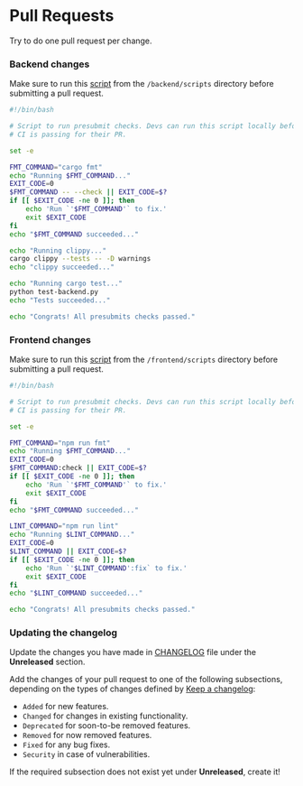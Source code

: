# Pull Requests

Try to do one pull request per change.

### Backend changes

Make sure to run this [script](https://github.com/bsikar/pos-system/blob/main/backend/scripts/presubmit.sh) from the `/backend/scripts` directory before submitting a pull request.

```sh
#!/bin/bash

# Script to run presubmit checks. Devs can run this script locally before sending out PRs for review to ensure
# CI is passing for their PR.

set -e

FMT_COMMAND="cargo fmt"
echo "Running $FMT_COMMAND..."
EXIT_CODE=0
$FMT_COMMAND -- --check || EXIT_CODE=$?
if [[ $EXIT_CODE -ne 0 ]]; then
    echo 'Run `'$FMT_COMMAND'` to fix.'
    exit $EXIT_CODE
fi
echo "$FMT_COMMAND succeeded..."

echo "Running clippy..."
cargo clippy --tests -- -D warnings
echo "clippy succeeded..."

echo "Running cargo test..."
python test-backend.py
echo "Tests succeeded..."

echo "Congrats! All presubmits checks passed."
```

### Frontend changes

Make sure to run this [script](https://github.com/bsikar/pos-system/blob/main/frontend/scripts/presubmit.sh) from the `/frontend/scripts` directory before submitting a pull request.

```sh
#!/bin/bash

# Script to run presubmit checks. Devs can run this script locally before sending out PRs for review to ensure
# CI is passing for their PR.

set -e

FMT_COMMAND="npm run fmt"
echo "Running $FMT_COMMAND..."
EXIT_CODE=0
$FMT_COMMAND:check || EXIT_CODE=$?
if [[ $EXIT_CODE -ne 0 ]]; then
    echo 'Run `'$FMT_COMMAND'` to fix.'
    exit $EXIT_CODE
fi
echo "$FMT_COMMAND succeeded..."

LINT_COMMAND="npm run lint"
echo "Running $LINT_COMMAND..."
EXIT_CODE=0
$LINT_COMMAND || EXIT_CODE=$?
if [[ $EXIT_CODE -ne 0 ]]; then
    echo 'Run `'$LINT_COMMAND':fix` to fix.'
    exit $EXIT_CODE
fi
echo "$LINT_COMMAND succeeded..."

echo "Congrats! All presubmits checks passed."
```

### Updating the changelog

Update the changes you have made in
[CHANGELOG](https://github.com/bsikar/pos-system/blob/main/CHANGELOG.md)
file under the **Unreleased** section.

Add the changes of your pull request to one of the following subsections,
depending on the types of changes defined by
[Keep a changelog](https://keepachangelog.com/en/1.0.0/):

- `Added` for new features.
- `Changed` for changes in existing functionality.
- `Deprecated` for soon-to-be removed features.
- `Removed` for now removed features.
- `Fixed` for any bug fixes.
- `Security` in case of vulnerabilities.

If the required subsection does not exist yet under **Unreleased**, create it!
